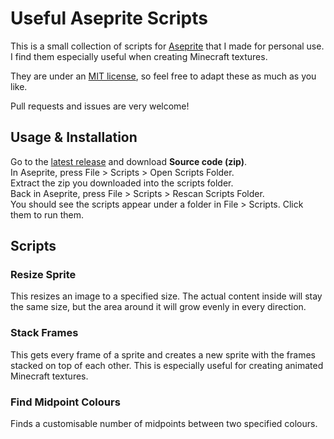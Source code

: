 # Useful Aseprite Scripts

This is a small collection of scripts for [Aseprite](https://www.aseprite.org/) that I made for personal use. I find them especially useful when creating Minecraft textures.

They are under an [MIT license](https://github.com/Beatso/UsefulAsepriteScripts/blob/master/LICENSE), so feel free to adapt these as much as you like.

Pull requests and issues are very welcome!


## Usage & Installation

Go to the [latest release](https://github.com/Beatso/UsefulAsepriteScripts/releases/latest) and download **Source code (zip)**.  
In Aseprite, press File > Scripts > Open Scripts Folder.  
Extract the zip you downloaded into the scripts folder.  
Back in Aseprite, press File > Scripts > Rescan Scripts Folder.  
You should see the scripts appear under a folder in File > Scripts. Click them to run them.


## Scripts

### Resize Sprite

This resizes an image to a specified size. The actual content inside will stay the same size, but the area around it will grow evenly in every direction.

### Stack Frames

This gets every frame of a sprite and creates a new sprite with the frames stacked on top of each other. This is especially useful for creating animated Minecraft textures.

### Find Midpoint Colours

Finds a customisable number of midpoints between two specified colours.
